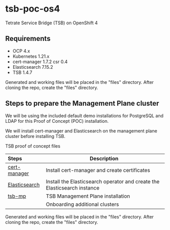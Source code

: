 # tsb-poc-os4
Tetrate Service Bridge (TSB) on OpenShift 4

## Requirements
- OCP 4.x
- Kubernetes 1.21.x
- cert-manager 1.7.2 csr 0.4 
- Elasticsearch 7.15.2
- TSB 1.4.7

Generated and working files will be placed in the "files" directory.  After cloning the repo, create the "files" directory.

## Steps to prepare the Management Plane cluster 
We will be using the included default demo installations for PostgreSQL and LDAP for this Proof of Concept (POC) installation.

We will install cert-manager and Elasticsearch on the management plane cluster before installing TSB.

TSB proof of concept files

| Steps                            | Description |
| :---                             | ----        |
| [cert-manager](/cert-manager.md) | Install cert-manager and create certificates |
| [Elasticsearch](/elastic.md)     | Install the Elasticsearch operator and create the Elasticsearch instance |
| [tsb-mp](/tsb-mp.md)             | TSB Management Plane installation |
|              | Onboarding additional clusters |

Generated and working files will be placed in the "files" directory.  After cloning the repo, create the "files" directory.